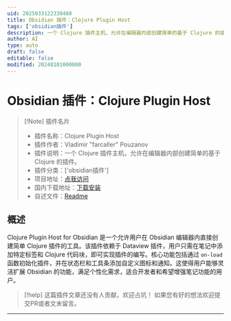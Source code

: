 ```yaml
---
uid: 2025033122330480
title: Obsidian 插件：Clojure Plugin Host
tags: ['obsidian插件']
description: 一个 Clojure 插件主机，允许在编辑器内部创建简单的基于 Clojure 的插件。
author: AI
type: auto
draft: false
editable: false
modified: 20240101000000
---
```


# Obsidian 插件：Clojure Plugin Host

> [!Note] 插件名片
> - 插件名称：Clojure Plugin Host
> - 插件作者：Vladimir "farcaller" Pouzanov
> - 插件说明：一个 Clojure 插件主机，允许在编辑器内部创建简单的基于 Clojure 的插件。
> - 插件分类：['obsidian插件']
> - 项目地址：[点我访问](https://github.com/farcaller/obsidian-clojure-plugin-host)
> - 国内下载地址：[下载安装](https://pkmer.cn/products/plugin/pluginMarket/?clojure-plugin-host)
> - 自述文件：[Readme](https://ghproxy.net/https://raw.githubusercontent.com/farcaller/obsidian-clojure-plugin-host/master/README.md)



## 概述

Clojure Plugin Host for Obsidian 是一个允许用户在 Obsidian 编辑器内直接创建简单 Clojure 插件的工具。该插件依赖于 Dataview 插件，用户只需在笔记中添加特定标签和 Clojure 代码块，即可实现插件的编写。核心功能包括通过 `on-load` 函数初始化插件，并在状态栏和工具条添加自定义图标和通知。这使得用户能够灵活扩展 Obsidian 的功能，满足个性化需求，适合开发者和希望增强笔记功能的用户。


> [!help] 
> 这篇插件文章还没有人贡献，欢迎占坑！
> 如果您有好的想法欢迎提交PR或者文末留言。
> 

---



